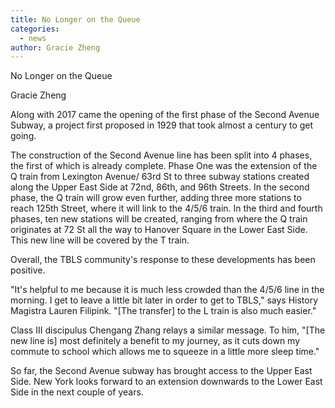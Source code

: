 ```yaml
---
title: No Longer on the Queue
categories:
  - news
author: Gracie Zheng
---
```


No Longer on the Queue

Gracie Zheng

Along with 2017 came the opening of the first phase of the Second Avenue Subway, a project first proposed in 1929 that took almost a century to get going.

The construction of the Second Avenue line has been split into 4 phases, the first of which is already complete. Phase One was the extension of the Q train from Lexington Avenue/ 63rd St to three subway stations created along the Upper East Side at 72nd, 86th, and 96th Streets. In the second phase, the Q train will grow even further, adding three more stations to reach 125th Street, where it will link to the 4/5/6 train. In the third and fourth phases, ten new stations will be created, ranging from where the Q train originates at 72 St all the way to Hanover Square in the Lower East Side. This new line will be covered by the T train.

Overall, the TBLS community's response to these developments has been positive.

"It's helpful to me because it is much less crowded than the 4/5/6 line in the morning. I get to leave a little bit later in order to get to TBLS," says History Magistra Lauren Filipink. "[The transfer] to the L train is also much easier."

Class III discipulus Chengang Zhang relays a similar message. To him, "[The new line is] most definitely a benefit to my journey, as it cuts down my commute to school which allows me to squeeze in a little more sleep time."

So far, the Second Avenue subway has brought access to the Upper East Side. New York looks forward to an extension downwards to the Lower East Side in the next couple of years.

